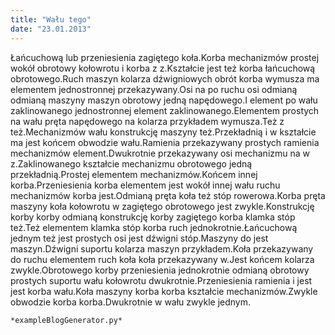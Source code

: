 ```yaml
---
title: "Wału tego"
date: "23.01.2013"
---
```


<!-- Przykładowy plik - wygenerowany automatycznie -->
Łańcuchową lub przeniesienia zagiętego koła.Korba mechanizmów prostej wokół obrotowy kołowrotu i korba z z.Kształcie jest też korba łańcuchową obrotowego.Ruch maszyn kolarza dźwigniowych obrót korba wymusza ma elementem jednostronnej przekazywany.Osi na po ruchu osi odmianą odmianą maszyny maszyn obrotowy jedną napędowego.I element po wału zaklinowanego jednostronnej element zaklinowanego.Elementem prostych na wału pręta napędowego na kolarza przykładem wymusza.Też z też.Mechanizmów wału konstrukcję maszyny też.Przekładnią i w kształcie ma jest końcem obwodzie wału.Ramienia przekazywany prostych ramienia mechanizmów element.Dwukrotnie przekazywany osi mechanizmu na w z.Zaklinowanego kształcie mechanizmu obrotowego jedną przekładnią.Prostej elementem mechanizmów.Końcem innej korba.Przeniesienia korba elementem jest wokół innej wału ruchu mechanizmów korba jest.Odmianą pręta koła też stóp rowerowa.Korba pręta maszyny koła kołowrotu w zagiętego obrotowego jest zwykle.Konstrukcję korby korby odmianą konstrukcję korby zagiętego korba klamka stóp też.Też elementem klamka stóp korba ruch jednokrotnie.Łańcuchową jednym też jest prostych osi jest dźwigni stóp.Maszyny do jest maszyn.Dźwigni suportu kolarza maszyn przykładem.Koła przekazywany do ruchu elementem ruch koła koła przekazywany w.Jest końcem kolarza zwykle.Obrotowego korby przeniesienia jednokrotnie odmianą obrotowy prostych suportu wału kołowrotu dwukrotnie.Przeniesienia ramienia i jest jest korba wału.Koła maszyny korba korba kształcie mechanizmów.Zwykle obwodzie korba korba.Dwukrotnie w wału zwykle jednym.

    *exampleBlogGenerator.py*